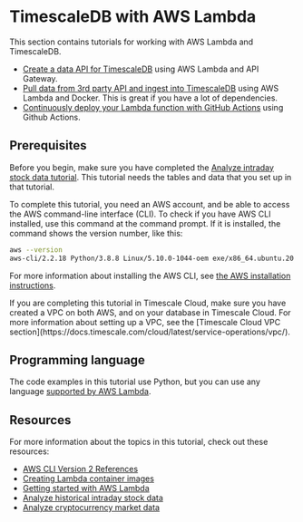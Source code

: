 # TimescaleDB with AWS Lambda
This section contains tutorials for working with AWS Lambda and TimescaleDB.

*   [Create a data API for TimescaleDB](/tutorials/aws-lambda/create-data-api)
    using AWS Lambda and API Gateway.
*   [Pull data from 3rd party API and ingest into TimescaleDB](/tutorials/aws-lambda/3rd-party-api-ingest)
    using AWS Lambda and Docker. This is great if you have a lot of dependencies.
*   [Continuously deploy your Lambda function with GitHub Actions](/tutorials/aws-lambda/continuous-deployment)
    using Github Actions.

## Prerequisites
Before you begin, make sure you have completed the
[Analyze intraday stock data tutorial](https://docs.timescale.com/timescaledb/latest/tutorials/analyze-intraday-stocks/).
This tutorial needs the tables and data that you set up in that tutorial.

To complete this tutorial, you need an AWS account, and be able to access the
AWS command-line interface (CLI). To check if you have AWS CLI installed, use
this command at the command prompt. If it is installed, the command shows the
version number, like this:

```bash
aws --version
aws-cli/2.2.18 Python/3.8.8 Linux/5.10.0-1044-oem exe/x86_64.ubuntu.20 prompt/off
```

For more information about installing the AWS CLI, see
[the AWS installation instructions][aws-install].

<highlight type="cloud" button="Try for free">
If you are completing this tutorial in Timescale Cloud, make sure you have
created a VPC on both AWS, and on your database in Timescale Cloud. For more
information about setting up a VPC, see the
[Timescale Cloud VPC section](https://docs.timescale.com/cloud/latest/service-operations/vpc/).
</highlight>

## Programming language
The code examples in this tutorial use Python, but you can use any language
[supported by AWS Lambda][lambda-supported-langs].

## Resources
For more information about the topics in this tutorial, check out these resources:

*   [AWS CLI Version 2 References](https://awscli.amazonaws.com/v2/documentation/api/latest/reference/index.html)
*   [Creating Lambda container images](https://docs.aws.amazon.com/lambda/latest/dg/images-create.html)
*   [Getting started with AWS Lambda](https://docs.aws.amazon.com/lambda/latest/dg/getting-started.html)
*   [Analyze historical intraday stock data](/tutorials/analyze-intraday-stocks)
*   [Analyze cryptocurrency market data](/tutorials/analyze-cryptocurrency-data)

[aws-install]: https://docs.aws.amazon.com/cli/latest/userguide/install-cliv2.html
[lambda-supported-langs]: https://docs.aws.amazon.com/lambda/latest/dg/lambda-runtimes.html
